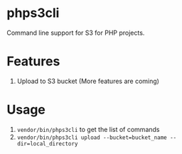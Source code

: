 # phps3cli
Command line support for S3 for PHP projects.

# Features
1. Upload to S3 bucket
(More features are coming)

# Usage
1. `vendor/bin/phps3cli` to get the list of commands
2. `vendor/bin/phps3cli upload --bucket=bucket_name --dir=local_directory` 
